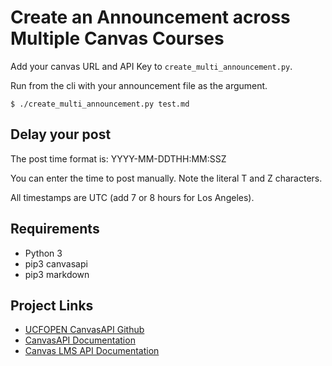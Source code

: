 # Create an Announcement across Multiple Canvas Courses

Add your canvas URL and API Key to `create_multi_announcement.py`.

Run from the cli with your announcement file as the argument.

`$ ./create_multi_announcement.py test.md`

## Delay your post

The post time format is: YYYY-MM-DDTHH:MM:SSZ

You can enter the time to post manually. Note the literal T and Z characters.

All timestamps are UTC (add 7 or 8 hours for Los Angeles).

## Requirements

- Python 3
- pip3 canvasapi
- pip3 markdown

## Project Links

- [UCFOPEN CanvasAPI Github](https://github.com/ucfopen/canvasapi)
- [CanvasAPI Documentation](https://canvasapi.readthedocs.io/en/stable/getting-started.html)
- [Canvas LMS API Documentation](https://canvas.instructure.com/doc/api/index.html)